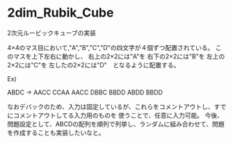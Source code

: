 # 2dim_Rubik_Cube
2次元ルービックキューブの実装

4×4のマス目において,"A","B","C","D"の四文字が４個ずつ配置されている。
このマスを上下左右に動かし、
右上の2×2には"A"を
右下の2×2には"B"を
左上の2×2には"C"を
左したの2×2には"D"　となるように配置する。

Ex)

ABDC →  AACC
CCAA    AACC
DBBC    BBDD
ABDD    BBDD

なおデバックのため、入力は固定しているが、これらをコメントアウトし、すでにコメントアウトしてる入力用のものを
使うことで、任意に入力可能。
今後、問題設定として、ABCDの配列を順列で列挙し、ランダムに組み合わせて、問題を作成することも実装したいなと。
